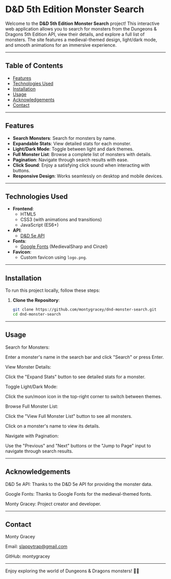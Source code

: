 # D&D 5th Edition Monster Search


Welcome to the **D&D 5th Edition Monster Search** project! This interactive web application allows you to search for monsters from the Dungeons & Dragons 5th Edition API, view their details, and explore a full list of monsters. The site features a medieval-themed design, light/dark mode, and smooth animations for an immersive experience.

---

## Table of Contents

- [Features](#features)
- [Technologies Used](#technologies-used)
- [Installation](#installation)
- [Usage](#usage)
- [Acknowledgements](#acknowledgements)
- [Contact](#contact)

---

## Features

- **Search Monsters**: Search for monsters by name.
- **Expandable Stats**: View detailed stats for each monster.
- **Light/Dark Mode**: Toggle between light and dark themes.
- **Full Monster List**: Browse a complete list of monsters with details.
- **Pagination**: Navigate through search results with ease.
- **Click Sound**: Enjoy a satisfying click sound when interacting with buttons.
- **Responsive Design**: Works seamlessly on desktop and mobile devices.

---

## Technologies Used

- **Frontend**:
  - HTML5
  - CSS3 (with animations and transitions)
  - JavaScript (ES6+)
- **API**:
  - [D&D 5e API](https://www.dnd5eapi.co/api/)
- **Fonts**:
  - [Google Fonts](https://fonts.google.com/) (MedievalSharp and Cinzel)
- **Favicon**:
  - Custom favicon using `logo.png`.

---

## Installation

To run this project locally, follow these steps:

1. **Clone the Repository**:
   ```bash
   git clone https://github.com/montygracey/dnd-monster-search.git
   cd dnd-monster-search

---

## Usage
Search for Monsters:

Enter a monster's name in the search bar and click "Search" or press Enter.

View Monster Details:

Click the "Expand Stats" button to see detailed stats for a monster.

Toggle Light/Dark Mode:

Click the sun/moon icon in the top-right corner to switch between themes.

Browse Full Monster List:

Click the "View Full Monster List" button to see all monsters.

Click on a monster's name to view its details.

Navigate with Pagination:

Use the "Previous" and "Next" buttons or the "Jump to Page" input to navigate through search results.

---

## Acknowledgements

D&D 5e API: Thanks to the D&D 5e API for providing the monster data.

Google Fonts: Thanks to Google Fonts for the medieval-themed fonts.

Monty Gracey: Project creator and developer.

---

## Contact

Monty Gracey

Email: slappytrap@gmail.com

GitHub: montygracey

---

Enjoy exploring the world of Dungeons & Dragons monsters! 🎲🐉
   

